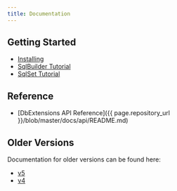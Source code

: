 ```yaml
---
title: Documentation
---
```


Getting Started
---------------
- [Installing](installing.html)
- [SqlBuilder Tutorial](SqlBuilder.html)
- [SqlSet Tutorial](SqlSet.html)

Reference
---------
- [DbExtensions API Reference]({{ page.repository_url }}/blob/master/docs/api/README.md)

Older Versions
--------------
Documentation for older versions can be found here:

- [v5](/blob/v5/docs/api/README.md)
- [v4](/blob/v4/docs/api/README.md)
